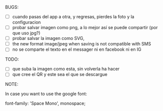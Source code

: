 BUGS:
- [ ] cuando pasas del app a otra, y regresas, pierdes la foto y la configuracion
- [ ] probar salvar imagen como png, a lo mejor así se puede compartir (por que uso jpg?)
- [ ] probar salvar la imagen como SVG, 
- [ ] the new format image/jpeg when saving is not compatible with SMS
- [ ] no se comparte el texto en el messager ni en facebook ni en IG

TODO:
- [ ] que suba la imagen como esta, sin volverla ha hacer
- [ ] que cree el QR y este sea el que se descargue

NOTE:

In case you want to use the google font:

<link rel="preconnect" href="https://fonts.googleapis.com"><link rel="preconnect" href="https://fonts.gstatic.com" crossorigin><link href="https://fonts.googleapis.com/css2?family=Space+Mono&display=swap" rel="stylesheet">

<style> @import url('https://fonts.googleapis.com/css2?family=Space+Mono&display=swap'); </style>

font-family: 'Space Mono', monospace;
